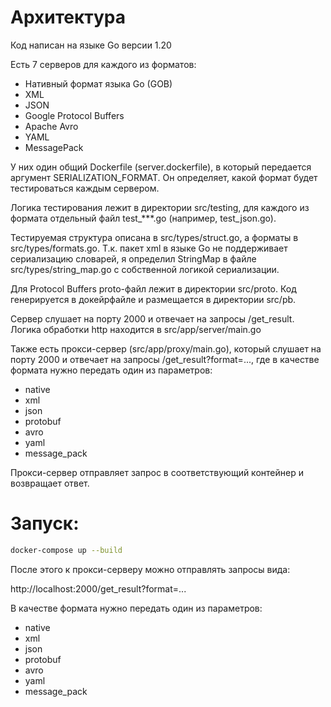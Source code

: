 # Архитектура
Код написан на языке Go версии 1.20

Есть 7 серверов для каждого из форматов:
- Нативный формат языка Go (GOB)
- XML
- JSON
- Google Protocol Buffers
- Apache Avro
- YAML
- MessagePack

У них один общий Dockerfile (server.dockerfile), в который передается аргумент SERIALIZATION_FORMAT. Он определяет, какой формат будет тестироваться каждым сервером.

Логика тестирования лежит в директории src/testing, для каждого из формата отдельный файл test_***.go (например, test_json.go).

Тестируемая структура описана в src/types/struct.go, а форматы в src/types/formats.go. Т.к. пакет xml в языке Go не поддерживает сериализацию словарей, я определил StringMap в файле src/types/string_map.go с собственной логикой сериализации.

Для Protocol Buffers proto-файл лежит в директории src/proto. Код генерируется в докейрфайле и размещается в директории src/pb.

Сервер слушает на порту 2000 и отвечает на запросы /get_result. Логика обработки http находится в src/app/server/main.go

Также есть прокси-сервер (src/app/proxy/main.go), который слушает на порту 2000 и отвечает на запросы /get_result?format=..., где в качестве формата нужно передать один из параметров:
- native
- xml
- json
- protobuf
- avro
- yaml
- message_pack

Прокси-сервер отправляет запрос в соответствующий контейнер и возвращает ответ.

# Запуск:
```bash
docker-compose up --build
```

После этого к прокси-серверу можно отправлять запросы вида:

http://localhost:2000/get_result?format=...

В качестве формата нужно передать один из параметров:
- native
- xml
- json
- protobuf
- avro
- yaml
- message_pack
